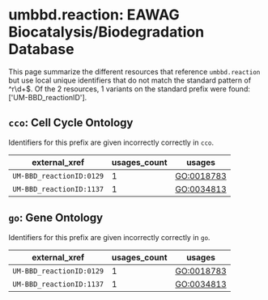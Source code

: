 # umbbd.reaction: EAWAG Biocatalysis/Biodegradation Database

This page summarize the different resources that reference `umbbd.reaction`
but use local unique identifiers that do not match the standard pattern of
^r\d+$. Of the 2 resources,
1 variants on the standard prefix were found: ['UM-BBD_reactionID'].

## `cco`: Cell Cycle Ontology

Identifiers for this prefix are given incorrectly correctly in `cco`.

| external_xref            |   usages_count | usages                                          |
|--------------------------|----------------|-------------------------------------------------|
| `UM-BBD_reactionID:0129` |              1 | [GO:0018783](https://bioregistry.io/GO:0018783) |
| `UM-BBD_reactionID:1137` |              1 | [GO:0034813](https://bioregistry.io/GO:0034813) |

## `go`: Gene Ontology

Identifiers for this prefix are given incorrectly correctly in `go`.

| external_xref            |   usages_count | usages                                          |
|--------------------------|----------------|-------------------------------------------------|
| `UM-BBD_reactionID:0129` |              1 | [GO:0018783](https://bioregistry.io/GO:0018783) |
| `UM-BBD_reactionID:1137` |              1 | [GO:0034813](https://bioregistry.io/GO:0034813) |

